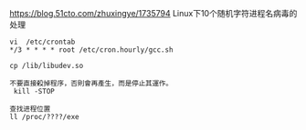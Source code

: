 https://blog.51cto.com/zhuxingye/1735794
Linux下10个随机字符进程名病毒的处理
```
vi  /etc/crontab
*/3 * * * * root /etc/cron.hourly/gcc.sh

cp /lib/libudev.so

不要直接殺掉程序，否則會再產生，而是停止其運作。
 kill -STOP 

查找进程位置
ll /proc/????/exe 
```